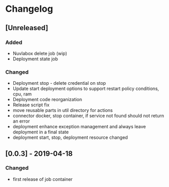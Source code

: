 # Changelog

## [Unreleased]

### Added

  - Nuvlabox delete job (wip)
  - Deployment state job

### Changed

  - Deployment stop - delete credential on stop
  - Update start deployment options to support restart policy conditions, 
    cpu, ram
  - Deployment code reorganization
  - Release script fix
  - move reusable parts in util directory for actions 
  - connector docker, stop container, if service not found should not return an error 
  - deployment enhance exception management and always leave deployment in a final state
  - deployment start, stop, deployment resource changed

## [0.0.3] - 2019-04-18

### Changed

  - first release of job container

 
